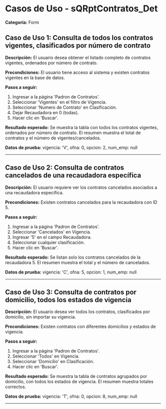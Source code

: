 # Casos de Uso - sQRptContratos_Det

**Categoría:** Form

## Caso de Uso 1: Consulta de todos los contratos vigentes, clasificados por número de contrato

**Descripción:** El usuario desea obtener el listado completo de contratos vigentes, ordenados por número de contrato.

**Precondiciones:**
El usuario tiene acceso al sistema y existen contratos vigentes en la base de datos.

**Pasos a seguir:**
1. Ingresar a la página 'Padron de Contratos'.
2. Seleccionar 'Vigentes' en el filtro de Vigencia.
3. Seleccionar 'Numero de Contrato' en Clasificación.
4. Dejar Recaudadora en 0 (todas).
5. Hacer clic en 'Buscar'.

**Resultado esperado:**
Se muestra la tabla con todos los contratos vigentes, ordenados por número de contrato. El resumen muestra el total de contratos y el número de vigentes/cancelados.

**Datos de prueba:**
vigencia: 'V', ofna: 0, opcion: 2, num_emp: null

---

## Caso de Uso 2: Consulta de contratos cancelados de una recaudadora específica

**Descripción:** El usuario requiere ver los contratos cancelados asociados a una recaudadora específica.

**Precondiciones:**
Existen contratos cancelados para la recaudadora con ID 5.

**Pasos a seguir:**
1. Ingresar a la página 'Padron de Contratos'.
2. Seleccionar 'Cancelados' en Vigencia.
3. Ingresar '5' en el campo Recaudadora.
4. Seleccionar cualquier clasificación.
5. Hacer clic en 'Buscar'.

**Resultado esperado:**
Se listan solo los contratos cancelados de la recaudadora 5. El resumen muestra el total y el número de cancelados.

**Datos de prueba:**
vigencia: 'C', ofna: 5, opcion: 1, num_emp: null

---

## Caso de Uso 3: Consulta de contratos por domicilio, todos los estados de vigencia

**Descripción:** El usuario desea ver todos los contratos, clasificados por domicilio, sin importar su vigencia.

**Precondiciones:**
Existen contratos con diferentes domicilios y estados de vigencia.

**Pasos a seguir:**
1. Ingresar a la página 'Padron de Contratos'.
2. Seleccionar 'Todos' en Vigencia.
3. Seleccionar 'Domicilio' en Clasificación.
4. Hacer clic en 'Buscar'.

**Resultado esperado:**
Se muestra la tabla de contratos agrupados por domicilio, con todos los estados de vigencia. El resumen muestra totales correctos.

**Datos de prueba:**
vigencia: 'T', ofna: 0, opcion: 8, num_emp: null

---

